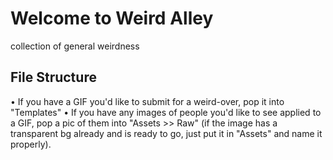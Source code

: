# Welcome to Weird Alley
collection of general weirdness

## File Structure
• If you have a GIF you'd like to submit for a weird-over, pop it into "Templates"
• If you have any images of people you'd like to see applied to a GIF, pop a pic of them into "Assets >> Raw" (if the image has a transparent bg already and is ready to go, just put it in "Assets" and name it properly).
